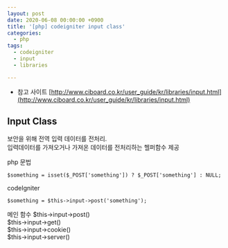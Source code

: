 ```yaml
---
layout: post
date: 2020-06-08 00:00:00 +0900
title: '[php] codeigniter input class'
categories:
  - php
tags:
  - codeigniter
  - input
  - libraries

---
```


* 참고 사이트 [http://www.ciboard.co.kr/user_guide/kr/libraries/input.html](http://www.ciboard.co.kr/user_guide/kr/libraries/input.html)

## Input Class

보안을 위해 전역 입력 데이터를 전처리.  
입력데이터를 가져오거나 가져온 데이터를 전처리하는 헬퍼함수 제공

php 문법
```
$something = isset($_POST['something']) ? $_POST['something'] : NULL;
```

codeIgniter
```
$something = $this->input->post('something');
```

메인 함수
$this->input->post()  
$this->input->get()  
$this->input->cookie()  
$this->input->server()  
